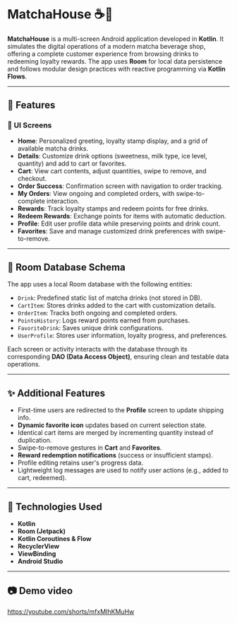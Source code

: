 # MatchaHouse ☕📱

**MatchaHouse** is a multi-screen Android application developed in **Kotlin**. It simulates the digital operations of a modern matcha beverage shop, offering a complete customer experience from browsing drinks to redeeming loyalty rewards. The app uses **Room** for local data persistence and follows modular design practices with reactive programming via **Kotlin Flows**.

---

## 🧩 Features

### 📱 UI Screens
- **Home**: Personalized greeting, loyalty stamp display, and a grid of available matcha drinks.
- **Details**: Customize drink options (sweetness, milk type, ice level, quantity) and add to cart or favorites.
- **Cart**: View cart contents, adjust quantities, swipe to remove, and checkout.
- **Order Success**: Confirmation screen with navigation to order tracking.
- **My Orders**: View ongoing and completed orders, with swipe-to-complete interaction.
- **Rewards**: Track loyalty stamps and redeem points for free drinks.
- **Redeem Rewards**: Exchange points for items with automatic deduction.
- **Profile**: Edit user profile data while preserving points and drink count.
- **Favorites**: Save and manage customized drink preferences with swipe-to-remove.

---

## 💾 Room Database Schema

The app uses a local Room database with the following entities:

- `Drink`: Predefined static list of matcha drinks (not stored in DB).
- `CartItem`: Stores drinks added to the cart with customization details.
- `OrderItem`: Tracks both ongoing and completed orders.
- `PointsHistory`: Logs reward points earned from purchases.
- `FavoriteDrink`: Saves unique drink configurations.
- `UserProfile`: Stores user information, loyalty progress, and preferences.

Each screen or activity interacts with the database through its corresponding **DAO (Data Access Object)**, ensuring clean and testable data operations.

---

## ✨ Additional Features

- First-time users are redirected to the **Profile** screen to update shipping info.
- **Dynamic favorite icon** updates based on current selection state.
- Identical cart items are merged by incrementing quantity instead of duplication.
- Swipe-to-remove gestures in **Cart** and **Favorites**.
- **Reward redemption notifications** (success or insufficient stamps).
- Profile editing retains user's progress data.
- Lightweight log messages are used to notify user actions (e.g., added to cart, redeemed).

---

## 🚀 Technologies Used

- **Kotlin**
- **Room (Jetpack)**
- **Kotlin Coroutines & Flow**
- **RecyclerView**
- **ViewBinding**
- **Android Studio**

---

## 📷 Demo video
https://youtube.com/shorts/mfxMIhKMuHw

